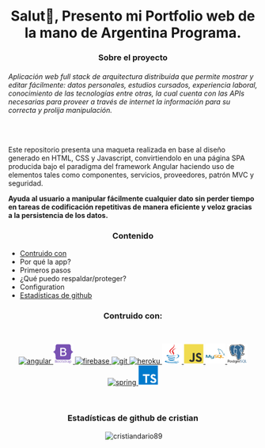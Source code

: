  <h1 align="center">
 Salut👋, Presento mi Portfolio web de la mano de Argentina Programa.
</h1>

<h3 align="center">Sobre el proyecto</h3>
<h6><i>Aplicación web full stack de arquitectura distribuida que permite mostrar y editar fácilmente: datos personales, estudios cursados, experiencia laboral, conocimiento de las tecnologías entre otras, la cual cuenta con las APIs necesarias para proveer a través de internet la información para su correcta y prolija manipulación.</i>
</h6>
 <br>
 
 <p>
   Este repositorio presenta una maqueta realizada en base al diseño generado en HTML, CSS y Javascript, convirtiendolo en una página SPA producida bajo el paradigma del framework Angular haciendo uso de elementos tales como componentes, servicios, proveedores, patrón MVC y seguridad.

 <strong>Ayuda al usuario a manipular fácilmente cualquier dato sin perder tiempo en tareas de codificación repetitivas de manera eficiente y veloz gracias a la persistencia de los datos.</strong>   
</p> 

<h3 align="center">Contenido</h3>
<ul>
  <li><a href="#built">Contruido con</a></li> 
  <li>Por qué la app?</li> 
  <li>Primeros pasos</li> 
  <li>¿Qué puedo respaldar/proteger?</li> 
  <li>Configuration</li> 
  <li><a href="#estadisticas">Estadísticas de github</a></li> 
 
</ul>

<p align="left">
</p>

<h3 align="center" id="built">Contruido con:</h3><br>
<p align="center"> 
 
<a href="https://angular.io" target="_blank" rel="noreferrer">
 <img src="https://angular.io/assets/images/logos/angular/angular.svg" alt="angular" width="40" height="40"/>
 </a>
  
<a href="https://getbootstrap.com" target="_blank" rel="noreferrer">
 <img src="https://raw.githubusercontent.com/devicons/devicon/master/icons/bootstrap/bootstrap-plain-wordmark.svg" alt="bootstrap" width="40" height="40"/> 
 </a>
 
<a href="https://firebase.google.com/" target="_blank" rel="noreferrer"> 
 <img src="https://www.vectorlogo.zone/logos/firebase/firebase-icon.svg" alt="firebase" width="40" height="40"/>
 </a> 
 
 <a href="https://git-scm.com/" target="_blank" rel="noreferrer">
  <img src="https://www.vectorlogo.zone/logos/git-scm/git-scm-icon.svg" alt="git" width="40" height="40"/>
 </a> 
 
 <a href="https://heroku.com" target="_blank" rel="noreferrer">
  <img src="https://www.vectorlogo.zone/logos/heroku/heroku-icon.svg" alt="heroku" width="40" height="40"/> 
 </a>
 
<a href="https://www.java.com" target="_blank" rel="noreferrer"> 
 <img src="https://raw.githubusercontent.com/devicons/devicon/master/icons/java/java-original.svg" alt="java" width="40" height="40"/>
 </a> 
 
 <a href="https://developer.mozilla.org/en-US/docs/Web/JavaScript" target="_blank" rel="noreferrer">
  <img src="https://raw.githubusercontent.com/devicons/devicon/master/icons/javascript/javascript-original.svg" alt="javascript" width="40" height="40"/> 
 </a> 

 <a href="https://www.mysql.com/" target="_blank" rel="noreferrer"> 
  <img src="https://raw.githubusercontent.com/devicons/devicon/master/icons/mysql/mysql-original-wordmark.svg" alt="mysql" width="40" height="40"/> 
 </a> 
 
<a href="https://www.postgresql.org" target="_blank" rel="noreferrer"> 
 <img src="https://raw.githubusercontent.com/devicons/devicon/master/icons/postgresql/postgresql-original-wordmark.svg" alt="postgresql" width="40" height="40"/>
 </a>
  
 
 <a href="https://spring.io/" target="_blank" rel="noreferrer"> 
  <img src="https://www.vectorlogo.zone/logos/springio/springio-icon.svg" alt="spring" width="40" height="40"/>
 </a>
 
 <a href="https://www.typescriptlang.org/" target="_blank" rel="noreferrer"> 
  <img src="https://raw.githubusercontent.com/devicons/devicon/master/icons/typescript/typescript-original.svg" alt="typescript" width="40" height="40"/>
 </a> 

</p><br>

<h3 align="center" id="estadisticas">Estadísticas de github de cristian</h3>
<p align="center">&nbsp;<img align="center" src="https://github-readme-stats.vercel.app/api?username=cristiandario89&show_icons=true&locale=en" alt="cristiandario89" /></p>


<!--
<h3 align="center">Intentando llegar a ser programador full stack, mi origen es de Buenos Aires, El palomar.</h3>

- 🔭 Proyecto final de trabajo integrador para Argentina Programa [PORTFOLIO WEB #AP](portfolio-fe.netlify.app/iniciar-sesion)

- 🌱 Nunca se para de aprender  **Angular, Node js, Frances**

- 👯 Buscando unirme a teams profesionales para demostrar que soy un signo suma [ABOUT ME](cartadepresentacion.netlify.app/)

- 🤝 Sigo mi camino mientras jugando a desarrollar sitios web y apps que ayudan a resolver problemas [PROJECTS](comprorapido.netlify.app/)

- 👨‍💻 Algunas practicas de proyectos reales pueden ser vistas: [https://romero-cvprogramador.netlify.app/](https://romero-cvprogramador.netlify.app/)

- 💬 Puedo decirte que me destaco tanto en Front end como en Back end **JS, CSS, Firebase, MySQL, Mongo, Hosting**
 
- 📄 recuerda que para más información: [https://romero-cvprogramador.netlify.app/](https://romero-cvprogramador.netlify.app/)
  
-->
